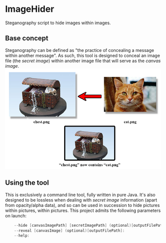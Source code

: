 # ImageHider
Steganography script to hide images within images.

## Base concept
Steganography can be defined as "the practice of concealing a message within another message". As such, this tool is designed to conceal an image file (the *secret image*) within another image file that will serve as the *canvas image*.
![Image concealing example](./resources/concealingDiagram.png)

## Using the tool
This is exclusively a command line tool, fully written in pure Java. It's also designed to be lossless when dealing with *secret image* information (apart from opacity/alpha data), and so can be used in succession to hide pictures within pictures, within pictures.
This project admits the following parameters on launch:

```java -jar hider.jar
	--hide [canvasImagePath] [secretImagePath] (optional)[outputFilePath]:	Hide secretImage into canvasImage.
	--reveal [canvasImage] (optional)[outputFilePath]:						Reveal hidden image within canvasImage.
	--help:																	Display help.```